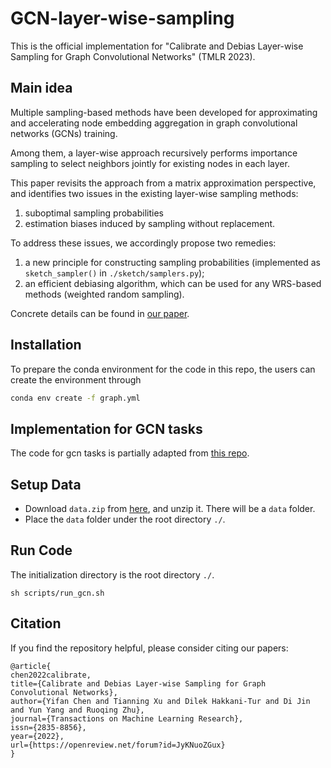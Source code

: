 # GCN-layer-wise-sampling

This is the official implementation for "Calibrate and Debias Layer-wise Sampling for Graph Convolutional Networks" (TMLR 2023).

## Main idea

Multiple sampling-based methods have been developed for approximating and accelerating node embedding aggregation in graph convolutional networks (GCNs) training. 

Among them, a layer-wise approach recursively performs importance sampling to select neighbors jointly for existing nodes in each layer. 

This paper revisits the approach from a matrix approximation perspective, and identifies two issues in the existing layer-wise sampling methods: 

1. suboptimal sampling probabilities
2. estimation biases induced by sampling without replacement. 

To address these issues, we accordingly propose two remedies: 
1. a new principle for constructing sampling probabilities (implemented as `sketch_sampler()` in `./sketch/samplers.py`);
2. an efficient debiasing algorithm, which can be used for any WRS-based methods (weighted random sampling). 

Concrete details can be found in [our paper](https://openreview.net/forum?id=JyKNuoZGux).


## Installation

To prepare the conda environment for the code in this repo, the users can create the environment through
```sh
conda env create -f graph.yml
```

## Implementation for GCN tasks

The code for gcn tasks is partially adapted from [this repo](https://github.com/UCLA-DM/LADIES).

## Setup Data

- Download `data.zip` from [here](), and unzip it. There will be a `data` folder.
- Place the `data` folder under the root directory `./`.

## Run Code

The initialization directory is the root directory `./`.

```
sh scripts/run_gcn.sh
```


## Citation

If you find the repository helpful, please consider citing our papers:

```
@article{
chen2022calibrate,
title={Calibrate and Debias Layer-wise Sampling for Graph Convolutional Networks},
author={Yifan Chen and Tianning Xu and Dilek Hakkani-Tur and Di Jin and Yun Yang and Ruoqing Zhu},
journal={Transactions on Machine Learning Research},
issn={2835-8856},
year={2022},
url={https://openreview.net/forum?id=JyKNuoZGux}
}
```

